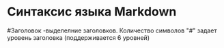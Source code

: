 # Синтаксис языка Markdown

#Заголовок -выделелние заголовков. Количество символов "#" задает уровень заголовка (поддерживается 6 уровней)

